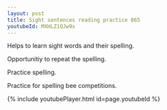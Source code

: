 ```yaml
---
layout: post
title: Sight sentences reading practice 865
youtubeId: MXHLZ1QJw9s
---
```

 
 
Helps to learn sight words and their spelling.

Opportunitiy to repeat the spelling. 

Practice spelling. 
 
Practice for spelling bee competitions. 
 
{% include youtubePlayer.html id=page.youtubeId %}
 
 
